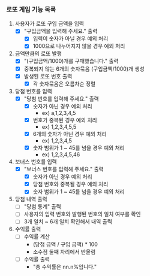 ### 로또 게임 기능 목록
1. 사용자가 로또 구입 금액을 입력
   - [x] "구입금액을 입력해 주세요." 출력
     - [x] 입력이 숫자가 아닐 경우 예외 처리
     - [x] 1000으로 나누어지지 않을 경우 예외 처리
2. 금액만큼의 로또 발행
   - [x] "(구입금액/1000)개를 구매했습니다." 출력
   - [x] 중복되지 않는 6개의 숫자묶음 (구입금액/1000)개 생성
   - [x] 발생된 로또 번호 출력
     - [x] 각 숫자묶음은 오름차순 정렬
3. 당첨 번호를 입력
   - [x] "당첨 번호를 입력해 주세요." 출력
     - [x] 숫자가 아닌 경우 예외 처리
       - ex) a,1,2,3,4,5
     - [x] 번호가 중복된 경우 예외 처리
       - ex) 1,2,3,4,5,5
     - [x] 6개의 숫자가 아닌 경우 예외 처리
       - ex) 1,2,3,4,5
     - [x] 숫자 범위가 1 ~ 45를 넘을 경우 예외 처리
       - ex) 1,2,3,4,5,46
4. 보너스 번호를 입력
   - [x] "보너스 번호를 입력해 주세요." 출력
     - [x] 숫자가 아닌 경우 예외 처리
     - [x] 당첨 번호와 중복될 경우 예외 처리
     - [x] 숫자 범위가 1 ~ 45를 넘을 경우 예외 처리
5. 당첨 내역 출력
   - [ ] "당첨 통계" 출력
   - [ ] 사용자의 입력 번호와 발행된 번호의 일치 여부를 확인
   - [ ] 3개 일치 ~ 6개 일치 확인해서 내역 출력
6. 수익률 출력
   - [ ] 수익률 계산
     - (당첨 금액 / 구입 금액) * 100
     - 소수점 둘째 자리에서 반올림
   - [ ] 수익률 출력
     - "총 수익률은 nn.n%입니다."